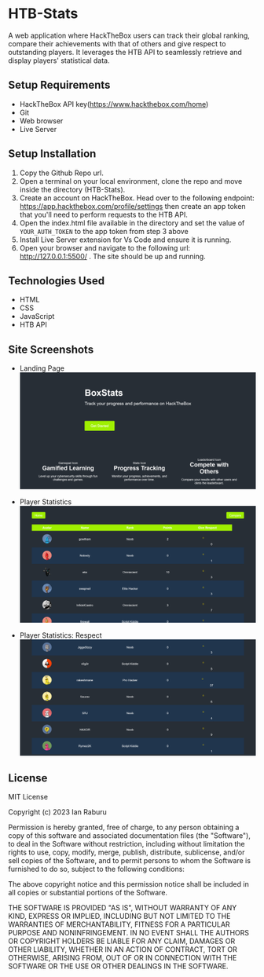 # HTB-Stats
A web application where HackTheBox users can track their global ranking, compare their achievements with that of others and give respect to outstanding players. It leverages the HTB API to seamlessly retrieve and display players' statistical data.

## Setup Requirements
- HackTheBox API key(https://www.hackthebox.com/home)
- Git
- Web browser
- Live Server

## Setup Installation
1. Copy the Github Repo url.
2. Open a terminal on your local environment, clone the repo and move inside the directory (HTB-Stats).
3. Create an account on HackTheBox. Head over to the following endpoint: https://app.hackthebox.com/profile/settings then create an app token that you'll need to perform requests to the HTB API.
4. Open the index.html file available in the directory and set the value of `YOUR_AUTH_TOKEN` to the app token from step 3 above
5. Install Live Server extension for Vs Code and ensure it is running.
6. Open your browser and navigate to the following url: http://127.0.0.1:5500/ . The site should be up and running.

## Technologies Used
- HTML
- CSS
- JavaScript
- HTB API

## Site Screenshots
- Landing Page
![Landing page](Images/LandingPage.png.png)

- Player Statistics
![Player Stats](Images/PlayerStats.png)

- Player Statistics: Respect
![Player Stats](Images/PlayerStats3.png)

## License
MIT License

Copyright (c) 2023 Ian Raburu

Permission is hereby granted, free of charge, to any person obtaining a copy
of this software and associated documentation files (the "Software"), to deal
in the Software without restriction, including without limitation the rights
to use, copy, modify, merge, publish, distribute, sublicense, and/or sell
copies of the Software, and to permit persons to whom the Software is
furnished to do so, subject to the following conditions:

The above copyright notice and this permission notice shall be included in all
copies or substantial portions of the Software.

THE SOFTWARE IS PROVIDED "AS IS", WITHOUT WARRANTY OF ANY KIND, EXPRESS OR
IMPLIED, INCLUDING BUT NOT LIMITED TO THE WARRANTIES OF MERCHANTABILITY,
FITNESS FOR A PARTICULAR PURPOSE AND NONINFRINGEMENT. IN NO EVENT SHALL THE
AUTHORS OR COPYRIGHT HOLDERS BE LIABLE FOR ANY CLAIM, DAMAGES OR OTHER
LIABILITY, WHETHER IN AN ACTION OF CONTRACT, TORT OR OTHERWISE, ARISING FROM,
OUT OF OR IN CONNECTION WITH THE SOFTWARE OR THE USE OR OTHER DEALINGS IN THE
SOFTWARE.


